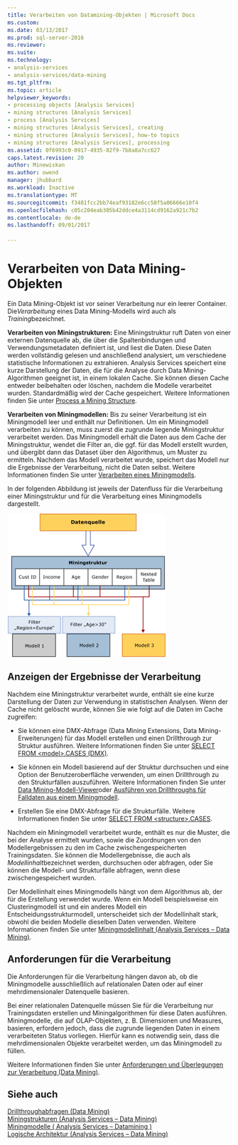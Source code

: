 ```yaml
---
title: Verarbeiten von Datamining-Objekten | Microsoft Docs
ms.custom: 
ms.date: 03/13/2017
ms.prod: sql-server-2016
ms.reviewer: 
ms.suite: 
ms.technology:
- analysis-services
- analysis-services/data-mining
ms.tgt_pltfrm: 
ms.topic: article
helpviewer_keywords:
- processing objects [Analysis Services]
- mining structures [Analysis Services]
- process [Analysis Services]
- mining structures [Analysis Services], creating
- mining structures [Analysis Services], how-to topics
- mining structures [Analysis Services], processing
ms.assetid: 0f6993c0-0917-4935-82f9-7b8a8a7cc627
caps.latest.revision: 20
author: Minewiskan
ms.author: owend
manager: jhubbard
ms.workload: Inactive
ms.translationtype: MT
ms.sourcegitcommit: f3481fcc2bb74eaf93182e6cc58f5a06666e10f4
ms.openlocfilehash: c05c204eab305b42ddce4a3114cd9162a921c7b2
ms.contentlocale: de-de
ms.lasthandoff: 09/01/2017

---
```

# <a name="processing-data-mining-objects"></a>Verarbeiten von Data Mining-Objekten
  Ein Data Mining-Objekt ist vor seiner Verarbeitung nur ein leerer Container. Die*Verarbeitung* eines Data Mining-Modells wird auch als *Training*bezeichnet.  
  
 **Verarbeiten von Miningstrukturen:** Eine Miningstruktur ruft Daten von einer externen Datenquelle ab, die über die Spaltenbindungen und Verwendungsmetadaten definiert ist, und liest die Daten. Diese Daten werden vollständig gelesen und anschließend analysiert, um verschiedene statistische Informationen zu extrahieren. Analysis Services speichert eine kurze Darstellung der Daten, die für die Analyse durch Data Mining-Algorithmen geeignet ist, in einem lokalen Cache. Sie können diesen Cache entweder beibehalten oder löschen, nachdem die Modelle verarbeitet wurden. Standardmäßig wird der Cache gespeichert. Weitere Informationen finden Sie unter [Process a Mining Structure](../../analysis-services/data-mining/process-a-mining-structure.md).  
  
 **Verarbeiten von Miningmodellen:** Bis zu seiner Verarbeitung ist ein Miningmodell leer und enthält nur Definitionen. Um ein Miningmodell verarbeiten zu können, muss zuerst die zugrunde liegende Miningstruktur verarbeitet werden. Das Miningmodell erhält die Daten aus dem Cache der Miningstruktur, wendet die Filter an, die ggf. für das Modell erstellt wurden, und übergibt dann das Dataset über den Algorithmus, um Muster zu ermitteln. Nachdem das Modell verarbeitet wurde, speichert das Modell nur die Ergebnisse der Verarbeitung, nicht die Daten selbst. Weitere Informationen finden Sie unter [Verarbeiten eines Miningmodells](../../analysis-services/data-mining/process-a-mining-model.md).  
  
 In der folgenden Abbildung ist jeweils der Datenfluss für die Verarbeitung einer Miningstruktur und für die Verarbeitung eines Miningmodells dargestellt.  
  
 ![Datenverarbeitung: Quelle Struktur Modell](../../analysis-services/data-mining/media/dmcon-modelarch.gif "Datenverarbeitung: Quelle Struktur Modell")  
  
## <a name="viewing-the-results-of-processing"></a>Anzeigen der Ergebnisse der Verarbeitung  
 Nachdem eine Miningstruktur verarbeitet wurde, enthält sie eine kurze Darstellung der Daten zur Verwendung in statistischen Analysen. Wenn der Cache nicht gelöscht wurde, können Sie wie folgt auf die Daten im Cache zugreifen:  
  
-   Sie können eine DMX-Abfrage (Data Mining Extensions, Data Mining-Erweiterungen) für das Modell erstellen und einen Drillthrough zur Struktur ausführen. Weitere Informationen finden Sie unter [SELECT FROM &#60;model&#62;.CASES &#40;DMX&#41;](../../dmx/select-from-model-cases-dmx.md).  
  
-   Sie können ein Modell basierend auf der Struktur durchsuchen und eine Option der Benutzeroberfläche verwenden, um einen Drillthrough zu den Strukturfällen auszuführen. Weitere Informationen finden Sie unter [Data Mining-Modell-Viewer](../../analysis-services/data-mining/data-mining-model-viewers.md)oder [Ausführen von Drillthroughs für Falldaten aus einem Miningmodell](../../analysis-services/data-mining/drill-through-to-case-data-from-a-mining-model.md).  
  
-   Erstellen Sie eine DMX-Abfrage für die Strukturfälle. Weitere Informationen finden Sie unter [SELECT FROM &#60;structure&#62;.CASES](../../dmx/select-from-structure-cases.md).  
  
 Nachdem ein Miningmodell verarbeitet wurde, enthält es nur die Muster, die bei der Analyse ermittelt wurden, sowie die Zuordnungen von den Modellergebnissen zu den im Cache zwischengespeicherten Trainingsdaten. Sie können die Modellergebnisse, die auch als *Modellinhalt*bezeichnet werden, durchsuchen oder abfragen, oder Sie können die Modell- und Strukturfälle abfragen, wenn diese zwischengespeichert wurden.  
  
 Der Modellinhalt eines Miningmodells hängt von dem Algorithmus ab, der für die Erstellung verwendet wurde. Wenn ein Modell beispielsweise ein Clusteringmodell ist und ein anderes Modell ein Entscheidungsstrukturmodell, unterscheidet sich der Modellinhalt stark, obwohl die beiden Modelle dieselben Daten verwenden. Weitere Informationen finden Sie unter [Miningmodellinhalt &#40;Analysis Services – Data Mining&#41;](../../analysis-services/data-mining/mining-model-content-analysis-services-data-mining.md).  
  
## <a name="processing-requirements"></a>Anforderungen für die Verarbeitung  
 Die Anforderungen für die Verarbeitung hängen davon ab, ob die Miningmodelle ausschließlich auf relationalen Daten oder auf einer mehrdimensionaler Datenquelle basieren.  
  
 Bei einer relationalen Datenquelle müssen Sie für die Verarbeitung nur Trainingsdaten erstellen und Miningalgorithmen für diese Daten ausführen. Miningmodelle, die auf OLAP-Objekten, z. B. Dimensionen und Measures, basieren, erfordern jedoch, dass die zugrunde liegenden Daten in einem verarbeiteten Status vorliegen. Hierfür kann es notwendig sein, dass die mehrdimensionalen Objekte verarbeitet werden, um das Miningmodell zu füllen.  
  
 Weitere Informationen finden Sie unter [Anforderungen und Überlegungen zur Verarbeitung &#40;Data Mining&#41;](../../analysis-services/data-mining/processing-requirements-and-considerations-data-mining.md).  
  
## <a name="see-also"></a>Siehe auch  
 [Drillthroughabfragen &#40;Data Mining&#41;](../../analysis-services/data-mining/drillthrough-queries-data-mining.md)   
 [Miningstrukturen &#40;Analysis Services – Data Mining&#41;](../../analysis-services/data-mining/mining-structures-analysis-services-data-mining.md)   
 [Miningmodelle &#40; Analysis Services – Datamining &#41;](../../analysis-services/data-mining/mining-models-analysis-services-data-mining.md)   
 [Logische Architektur &#40;Analysis Services – Data Mining&#41;](../../analysis-services/data-mining/logical-architecture-analysis-services-data-mining.md)  
  
  

